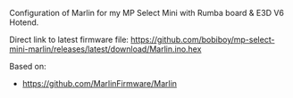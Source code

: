Configuration of Marlin for my MP Select Mini with Rumba board & E3D V6 Hotend. 

Direct link to latest firmware file:
https://github.com/bobiboy/mp-select-mini-marlin/releases/latest/download/Marlin.ino.hex

Based on:
- https://github.com/MarlinFirmware/Marlin
